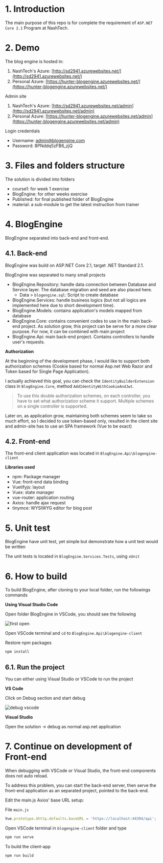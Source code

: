 # 1. Introduction

The main purpose of this repo is for complete the requirement of `ASP.NET Core 2.1` Program at NashTech.

# 2. Demo

The blog engine is hosted in:

1. NashTech's Azure: [http://sd2941.azurewebsites.net/](http://sd2941.azurewebsites.net/)
2. Personal Azure: [https://hunter-blogengine.azurewebsites.net/](https://hunter-blogengine.azurewebsites.net/)

Admin site
1. NashTech's Azure: [http://sd2941.azurewebsites.net/admin](http://sd2941.azurewebsites.net/admin)
2. Personal Azure: [https://hunter-blogengine.azurewebsites.net/admin](https://hunter-blogengine.azurewebsites.net/admin)

Login credentials
* Username: admin@blogengine.com
* Password: 8PNddq5zFB6_zjQ

# 3. Files and folders structure

The solution is divided into folders

- course1: for week 1 exercise
- BlogEngine: for other weeks exercise
- Published: for final published folder of BlogEngine
- material: a sub-module to get the latest instruction from trainer

# 4. BlogEngine

BlogEngine separated into back-end and front-end.

## 4.1. Back-end

BlogEngine was build on ASP.NET Core 2.1, target .NET Standard 2.1.

BlogEngine was separated to many small projects
* BlogEngine.Repository: handle data connection between Database and Service layer. The database migration and seed are also placed here.
    * Data > `blogengine.sql`: Script to create database
* BlogEngine.Services: handle business logics (but not all logics are implemented here due to short development time).
* BlogEngine.Models: contains application's models mapped from database
* BlogEngine.Core: contains convenient codes to use in the main back-end project. As solution grow, this project can be serve for a more clear purpose. For now, it can be combined with main project
* BlogEngine.Api: main back-end project. Contains controllers to handle user's requests.

**Authorization**

At the beginning of the development phase, I would like to support both authorization schemes (Cookie based for normal Asp.net Web Razor and Token based for Single Page Application).

I actually achieved this goal, you can check the `IdentityBuilderExtension` class in `BlogEngine.Core`, method `AddIdentityWithCookieAndJwt`.

> To use this double authorization schemes, on each controller, you have to set what authorization scheme it support. Multiple schemes on a single controller is supported.

Later on, as application grow, maintaining both schemes seem to take so much effort, so I decided to use token-based only, resulted in the client site and admin-site has to use an SPA framework (Vue to be exact)

## 4.2. Front-end

The front-end client application was located in `BlogEngine.Api\blogengine-client`

**Libraries used**

* npm: Package manager
* Vue: front-end data binding
* Vuetifyjs: layout
* Vuex: state manager
* vue-router: application routing
* Axios: handle ajax request
* tinymce: WYSIWYG editor for blog post

# 5. Unit test

BlogEngine have unit test, yet simple but demonstrate how a unit test would be written

The unit tests is located in `BlogEngine.Services.Tests`, using `xUnit`

# 6. How to build 

To build BlogEngine, after cloning to your local folder, run the followings commands

**Using Visual Studio Code**

Open folder BlogEngine in VSCode, you should see the following

![first open](https://2.pik.vn/2018f6959117-d102-4a11-b79b-c9a7eafbee2b.png)

Open VSCode terminal and `cd` to `BlogEngine.Api\blogengine-client`

Restore npm packages

```bash
npm install
```

## 6.1. Run the project

You can either using Visual Studio or VSCode to run the project

**VS Code**

Click on Debug section and start debug

![debug vscode](https://2.pik.vn/2018fd8f5b91-5a2f-4f73-8068-693cc89984ff.png)

**Visual Studio**

Open the solution -> debug as normal asp.net application

# 7. Continue on development of Front-end

When debugging with VSCode or Visual Studio, the front-end components does not auto reload.

To address this problem, you can start the back-end server, then serve the front-end application as an separated project, pointed to the back-end.

Edit the main.js Axios' base URL setup:

File `main.js`

```javascript
Vue.prototype.$http.defaults.baseURL = 'https://localhost:44394/api';
```

Open VSCode terminal in `blogengine-client` folder and type

```bash
npm run serve
```

To build the client-app

```bash
npm run build
```